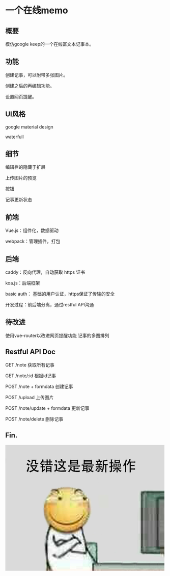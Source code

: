 # 一个在线memo

## 概要
模仿google keep的一个在线富文本记事本。

## 功能
创建记事，可以附带多张图片。

创建之后的再编辑功能。

设置网页提醒。

## UI风格
google material design 

waterfull

## 细节
编辑栏的隐藏于扩展

上传图片的预览

按钮

记事更新状态
## 前端
Vue.js：组件化，数据驱动

webpack：管理插件，打包

## 后端
caddy：反向代理，自动获取 https 证书

koa.js：后端框架

basic auth： 基础的用户认证，https保证了传输的安全

开发过程：前后端分离，通过restful API沟通

## 待改进
使用vue-router以改进网页提醒功能
记事的多图排列

## Restful API Doc
GET /note 获取所有记事

GET /note/:id 根据id记事

POST /note + formdata 创建记事

POST /upload 上传图片

POST /note/update + formdata 更新记事

POST /note/delete 删除记事


## Fin.
![](public/new-operation.jpg)
